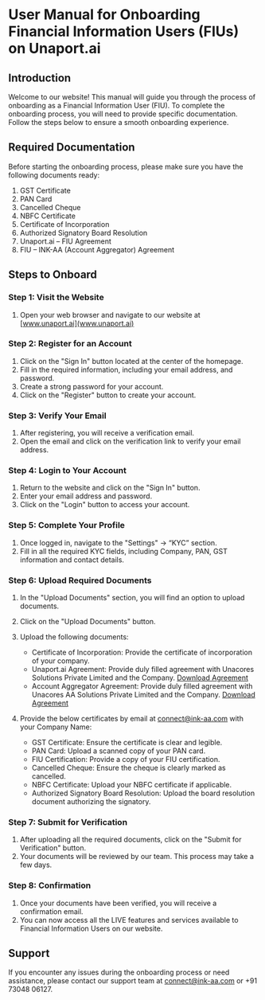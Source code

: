 # User Manual for Onboarding Financial Information Users (FIUs) on Unaport.ai

## Introduction
Welcome to our website! This manual will guide you through the process of onboarding as a Financial Information User (FIU). To complete the onboarding process, you will need to provide specific documentation. Follow the steps below to ensure a smooth onboarding experience.

## Required Documentation
Before starting the onboarding process, please make sure you have the following documents ready:
1. GST Certificate
2. PAN Card
3. Cancelled Cheque
4. NBFC Certificate
5. Certificate of Incorporation
6. Authorized Signatory Board Resolution
7. Unaport.ai – FIU Agreement
8. FIU – INK-AA (Account Aggregator) Agreement

## Steps to Onboard

### Step 1: Visit the Website
1. Open your web browser and navigate to our website at [www.unaport.ai](www.unaport.ai)

### Step 2: Register for an Account
1. Click on the "Sign In" button located at the center of the homepage.
2. Fill in the required information, including your email address, and password.
3. Create a strong password for your account.
4. Click on the "Register" button to create your account.

### Step 3: Verify Your Email
1. After registering, you will receive a verification email.
2. Open the email and click on the verification link to verify your email address.

### Step 4: Login to Your Account
1. Return to the website and click on the "Sign In" button.
2. Enter your email address and password.
3. Click on the "Login" button to access your account.

### Step 5: Complete Your Profile
1. Once logged in, navigate to the "Settings" -> “KYC” section.
2. Fill in all the required KYC fields, including Company, PAN, GST information and contact details.

### Step 6: Upload Required Documents
1. In the "Upload Documents" section, you will find an option to upload documents.
2. Click on the "Upload Documents" button.
3. Upload the following documents:
   - Certificate of Incorporation: Provide the certificate of incorporation of your company.
   - Unaport.ai Agreement: Provide duly filled agreement with Unacores Solutions Private Limited and the Company. [Download Agreement](https://sandbox-fiu-public-docs.s3.ap-south-1.amazonaws.com/FIU-Onboarding-Docs/Unaport+Agreement.docx)
   - Account Aggregator Agreement: Provide duly filled agreement with Unacores AA Solutions Private Limited and the Company. [Download Agreement](https://sandbox-fiu-public-docs.s3.ap-south-1.amazonaws.com/FIU-Onboarding-Docs/INKAA+and+FIU+Agreement.docx)

4. Provide the below certificates by email at connect@ink-aa.com with your Company Name:
   - GST Certificate: Ensure the certificate is clear and legible.
   - PAN Card: Upload a scanned copy of your PAN card.
   - FIU Certification: Provide a copy of your FIU certification.
   - Cancelled Cheque: Ensure the cheque is clearly marked as cancelled.
   - NBFC Certificate: Upload your NBFC certificate if applicable.
   - Authorized Signatory Board Resolution: Upload the board resolution document authorizing the signatory.

### Step 7: Submit for Verification
1. After uploading all the required documents, click on the "Submit for Verification" button.
2. Your documents will be reviewed by our team. This process may take a few days.

### Step 8: Confirmation
1. Once your documents have been verified, you will receive a confirmation email.
2. You can now access all the LIVE features and services available to Financial Information Users on our website.

## Support
If you encounter any issues during the onboarding process or need assistance, please contact our support team at connect@ink-aa.com or +91 73048 06127.